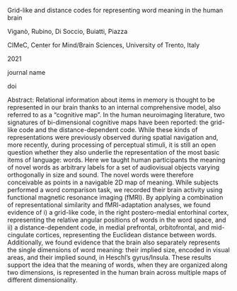 Grid-like and distance codes for representing word meaning in the human brain

Viganò, Rubino, Di Soccio, Buiatti, Piazza

CIMeC, Center for Mind/Brain Sciences, University of Trento, Italy

2021

journal name

doi

Abstract: Relational information about items in memory is thought to be represented in our brain thanks to an internal comprehensive model, also referred to as a “cognitive map”. In the human neuroimaging literature, two signatures of bi-dimensional cognitive maps have been reported: the grid-like code and the distance-dependent code. While these kinds of representations were previously observed during spatial navigation and, more recently, during processing of perceptual stimuli, it is still an open question whether they also underlie the representation of the most basic items of language: words. Here we taught human participants the meaning of novel words as arbitrary labels for a set of audiovisual objects varying orthogonally in size and sound. The novel words were therefore conceivable as points in a navigable 2D map of meaning. While subjects performed a word comparison task, we recorded their brain activity using functional magnetic resonance imaging (fMRI). By applying a combination of representational similarity and fMRI-adaptation analyses, we found evidence of i) a grid-like code, in the right postero-medial entorhinal cortex, representing the relative angular positions of words in the word space, and ii) a distance-dependent code, in medial prefrontal, orbitofrontal, and mid-cingulate cortices, representing the Euclidean distance between words. Additionally, we found evidence that the brain also separately represents the single dimensions of word meaning: their implied size, encoded in visual areas, and their implied sound, in Heschl’s gyrus/Insula. These results support the idea that the meaning of words, when they are organized along two dimensions, is represented in the human brain across multiple maps of different dimensionality.
